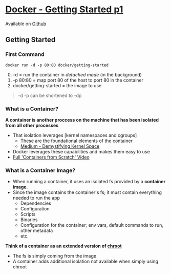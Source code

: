 # [Docker - Getting Started p1](https://docs.docker.com/get-started/)

Available on [Github](https://github.com/docker/getting-started)

## Getting Started

### First Command

`docker run -d -p 80:80 docker/getting-started`

0. -d = run the container in *detached mode* (in the background)
1. -p 80:80 = map port 80 of the host to port 80 in the container
2. docker/getting-started = the image to use

> -d -p can be shortened to -dp

### What is a Container?

**A container is another proccess on the machine that has been isolated from all other processes**

- That isolation leverages [kernel namespaces and cgroups]
	- These are the foundational elements of the container
	- [Medium - Demystifying Kernel Space](https://medium.com/@saschagrunert/demystifying-containers-part-i-kernel-space-2c53d6979504)
- Docker leverages these capabilities and makes them easy to use
- [Full 'Containers from Scratch' Video](https://www.youtube.com/watch?v=8fi7uSYlOdc)

### What is a Container Image?

- When running a container, it uses an isolated fs provided by a **container image**.
- Since the image contains the container's fs; it must contain everything needed to run the app
	- Dependencies
	- Configuration
	- Scripts
	- Binaries
	- Configuration for the container; env vars, default commands to run, other metadata
	- etc.

**Think of a container as an extended version of [chroot](https://man7.org/linux/man-pages/man1/chroot.1.html)**

- The fs is simply coming from the image
- A container adds additional isolation not available when simply using chroot


